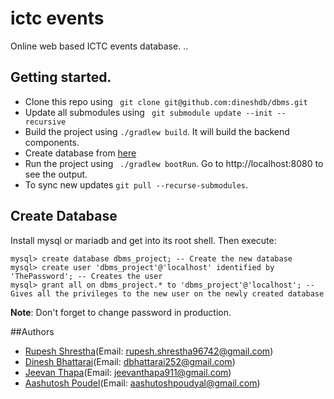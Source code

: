 # ictc events
Online web based ICTC events database.
..
## Getting started.
* Clone this repo using ``` git clone git@github.com:dineshdb/dbms.git```
* Update all submodules using ``` git submodule update --init --recursive```
* Build the project using ``` ./gradlew build ```. It will build the backend components.
* Create database from [here](#create_database)
* Run the project using ``` ./gradlew bootRun```. Go to http://localhost:8080 to see the output.
* To sync new updates ``git pull --recurse-submodules``.

## Create Database
Install mysql or mariadb and get into its root shell. Then execute:
```mysql
mysql> create database dbms_project; -- Create the new database
mysql> create user 'dbms_project'@'localhost' identified by 'ThePassword'; -- Creates the user
mysql> grant all on dbms_project.* to 'dbms_project'@'localhost'; -- Gives all the privileges to the new user on the newly created database
```

**Note**: Don't forget to change password in production.

##Authors
* [Rupesh Shrestha](https://github.com/RUPESH1439)(Email: rupesh.shrestha96742@gmail.com) 
* [Dinesh Bhattarai](https://github.com/dineshdb)(Email: dbhattarai252@gmail.com)
* [Jeevan Thapa](https://github.com/JeevanThapa9111)(Email: jeevanthapa911@gmail.com)
* [Aashutosh Poudel](https://github.com/atosh502)(Email: aashutoshpoudyal@gmail.com)
